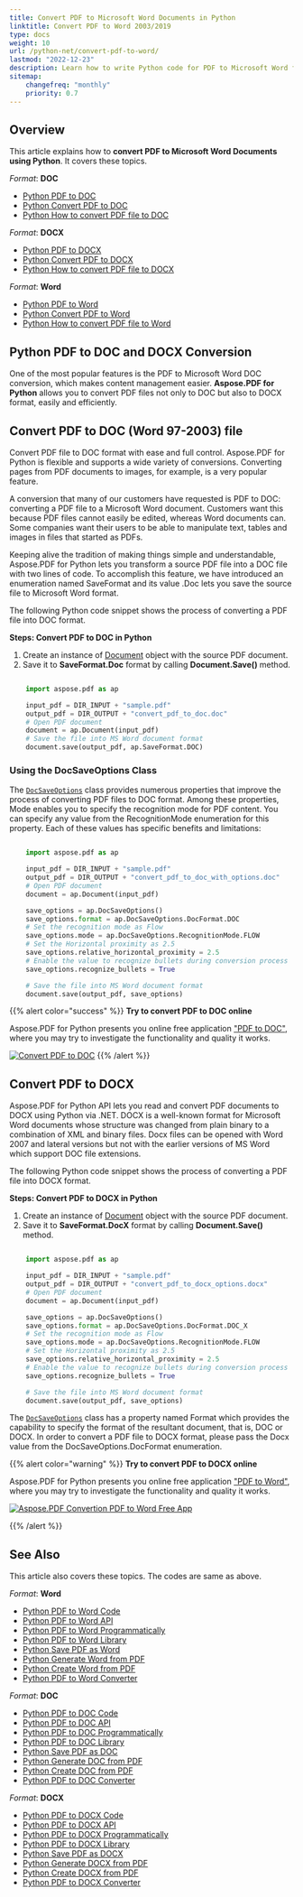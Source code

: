 ```yaml
---
title: Convert PDF to Microsoft Word Documents in Python
linktitle: Convert PDF to Word 2003/2019
type: docs
weight: 10
url: /python-net/convert-pdf-to-word/
lastmod: "2022-12-23"
description: Learn how to write Python code for PDF to Microsoft Word formats conversion with Aspose.PDF for Python via .NET. and tune up conversion PDF to DOC(DOCX).
sitemap:
    changefreq: "monthly"
    priority: 0.7
---
```


## Overview

This article explains how to **convert PDF to Microsoft Word Documents using Python**. It covers these topics.

_Format_: **DOC**
- [Python PDF to DOC](#python-pdf-to-doc)
- [Python Convert PDF to DOC](#python-pdf-to-doc)
- [Python How to convert PDF file to DOC](#python-pdf-to-doc)

_Format_: **DOCX**
- [Python PDF to DOCX](#python-pdf-to-docx)
- [Python Convert PDF to DOCX](#python-pdf-to-docx)
- [Python How to convert PDF file to DOCX](#python-pdf-to-docx)

_Format_: **Word**
- [Python PDF to Word](#python-pdf-to-docx)
- [Python Convert PDF to Word](#python-pdf-to-doc)
- [Python How to convert PDF file to Word](#python-pdf-to-docx)


## Python PDF to DOC and DOCX Conversion

One of the most popular features is the PDF to Microsoft Word DOC conversion, which makes content management easier. **Aspose.PDF for Python** allows you to convert PDF files not only to DOC but also to DOCX format, easily and efficiently.

## Convert PDF to DOC (Word 97-2003) file

Convert PDF file to DOC format with ease and full control. Aspose.PDF for Python is flexible and supports a wide variety of conversions. Converting pages from PDF documents to images, for example, is a very popular feature.

A conversion that many of our customers have requested is PDF to DOC: converting a PDF file to a Microsoft Word document. Customers want this because PDF files cannot easily be edited, whereas Word documents can. Some companies want their users to be able to manipulate text, tables and images in files that started as PDFs.

Keeping alive the tradition of making things simple and understandable, Aspose.PDF for Python lets you transform a source PDF file into a DOC file with two lines of code. To accomplish this feature, we have introduced an enumeration named SaveFormat and its value .Doc lets you save the source file to Microsoft Word format.

The following Python code snippet shows the process of converting a PDF file into DOC format.

<a name="csharp-pdf-to-doc"><strong>Steps: Convert PDF to DOC in Python</strong></a>

1. Create an instance of [Document](https://reference.aspose.com/pdf/net/aspose.pdf/document/) object with the source PDF document.
2. Save it to **SaveFormat.Doc** format by calling **Document.Save()** method.

```python

    import aspose.pdf as ap

    input_pdf = DIR_INPUT + "sample.pdf"
    output_pdf = DIR_OUTPUT + "convert_pdf_to_doc.doc"
    # Open PDF document
    document = ap.Document(input_pdf)
    # Save the file into MS Word document format
    document.save(output_pdf, ap.SaveFormat.DOC)
```

### Using the DocSaveOptions Class

The [`DocSaveOptions`](https://reference.aspose.com/pdf/net/aspose.pdf/docsaveoptions) class provides numerous properties that improve the process of converting PDF files to DOC format. Among these properties, Mode enables you to specify the recognition mode for PDF content. You can specify any value from the RecognitionMode enumeration for this property. Each of these values has specific benefits and limitations:

```python

    import aspose.pdf as ap

    input_pdf = DIR_INPUT + "sample.pdf"
    output_pdf = DIR_OUTPUT + "convert_pdf_to_doc_with_options.doc"
    # Open PDF document
    document = ap.Document(input_pdf)

    save_options = ap.DocSaveOptions()
    save_options.format = ap.DocSaveOptions.DocFormat.DOC
    # Set the recognition mode as Flow
    save_options.mode = ap.DocSaveOptions.RecognitionMode.FLOW
    # Set the Horizontal proximity as 2.5
    save_options.relative_horizontal_proximity = 2.5
    # Enable the value to recognize bullets during conversion process
    save_options.recognize_bullets = True

    # Save the file into MS Word document format
    document.save(output_pdf, save_options)
```

{{% alert color="success" %}}
**Try to convert PDF to DOC online**

Aspose.PDF for Python presents you online free application ["PDF to DOC"](https://products.aspose.app/pdf/conversion/pdf-to-doc), where you may try to investigate the functionality and quality it works.

[![Convert PDF to DOC](/pdf/net/images/pdf_to_word.png)](https://products.aspose.app/pdf/conversion/pdf-to-doc)
{{% /alert %}}

## Convert PDF to DOCX

Aspose.PDF for Python API lets you read and convert PDF documents to DOCX using Python via .NET. DOCX is a well-known format for Microsoft Word documents whose structure was changed from plain binary to a combination of XML and binary files. Docx files can be opened with Word 2007 and lateral versions but not with the earlier versions of MS Word which support DOC file extensions.

The following Python code snippet shows the process of converting a PDF file into DOCX format.

<a name="csharp-pdf-to-docx"><strong>Steps: Convert PDF to DOCX in Python</strong></a>

1. Create an instance of [Document](https://reference.aspose.com/pdf/net/aspose.pdf/document/) object with the source PDF document.
2. Save it to **SaveFormat.DocX** format by calling **Document.Save()** method.

```python

    import aspose.pdf as ap

    input_pdf = DIR_INPUT + "sample.pdf"
    output_pdf = DIR_OUTPUT + "convert_pdf_to_docx_options.docx"
    # Open PDF document
    document = ap.Document(input_pdf)

    save_options = ap.DocSaveOptions()
    save_options.format = ap.DocSaveOptions.DocFormat.DOC_X
    # Set the recognition mode as Flow
    save_options.mode = ap.DocSaveOptions.RecognitionMode.FLOW
    # Set the Horizontal proximity as 2.5
    save_options.relative_horizontal_proximity = 2.5
    # Enable the value to recognize bullets during conversion process
    save_options.recognize_bullets = True

    # Save the file into MS Word document format
    document.save(output_pdf, save_options)
```

The [`DocSaveOptions`](https://reference.aspose.com/pdf/net/aspose.pdf/docsaveoptions) class has a property named Format which provides the capability to specify the format of the resultant document, that is, DOC or DOCX. In order to convert a PDF file to DOCX format, please pass the Docx value from the DocSaveOptions.DocFormat enumeration.

{{% alert color="warning" %}}
**Try to convert PDF to DOCX online**

Aspose.PDF for Python presents you online free application ["PDF to Word"](https://products.aspose.app/pdf/conversion/pdf-to-docx), where you may try to investigate the functionality and quality it works.

[![Aspose.PDF Convertion PDF to Word Free App](/pdf/net/images/pdf_to_word.png)](https://products.aspose.app/pdf/conversion/pdf-to-docx)

{{% /alert %}}

## See Also 

This article also covers these topics. The codes are same as above.

_Format_: **Word**
- [Python PDF to Word Code](#python-pdf-to-docx)
- [Python PDF to Word API](#python-pdf-to-docx)
- [Python PDF to Word Programmatically](#python-pdf-to-docx)
- [Python PDF to Word Library](#python-pdf-to-docx)
- [Python Save PDF as Word](#python-pdf-to-docx)
- [Python Generate Word from PDF](#python-pdf-to-docx)
- [Python Create Word from PDF](#python-pdf-to-docx)
- [Python PDF to Word Converter](#python-pdf-to-docx)

_Format_: **DOC**
- [Python PDF to DOC Code](#python-pdf-to-doc)
- [Python PDF to DOC API](#python-pdf-to-doc)
- [Python PDF to DOC Programmatically](#python-pdf-to-doc)
- [Python PDF to DOC Library](#python-pdf-to-doc)
- [Python Save PDF as DOC](#python-pdf-to-doc)
- [Python Generate DOC from PDF](#python-pdf-to-doc)
- [Python Create DOC from PDF](#python-pdf-to-doc)
- [Python PDF to DOC Converter](#python-pdf-to-doc)

_Format_: **DOCX**
- [Python PDF to DOCX Code](#python-pdf-to-docx)
- [Python PDF to DOCX API](#python-pdf-to-docx)
- [Python PDF to DOCX Programmatically](#python-pdf-to-docx)
- [Python PDF to DOCX Library](#python-pdf-to-docx)
- [Python Save PDF as DOCX](#python-pdf-to-docx)
- [Python Generate DOCX from PDF](#python-pdf-to-docx)
- [Python Create DOCX from PDF](#python-pdf-to-docx)
- [Python PDF to DOCX Converter](#python-pdf-to-docx)
